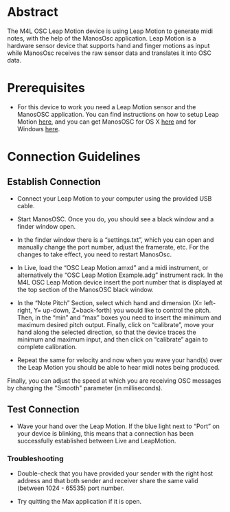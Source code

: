 # Abstract

The M4L OSC Leap Motion device is using Leap Motion to generate midi notes, with the help of the ManosOsc application. Leap Motion is a hardware sensor device that supports hand and finger motions as input while ManosOsc receives the raw sensor data and translates it into OSC data. 

# Prerequisites

* For this device to work you need a Leap Motion sensor and the ManosOSC application. You can find instructions on how to setup Leap Motion [here](https://www.leapmotion.com/setup), and you can get ManosOSC for OS X [here](https://lm-s-apps-amnesia.leapmotion.com/apps/manososc/osx) and for Windows [here](https://lm-s-apps-amnesia.leapmotion.com/apps/manososc/windows).


# Connection Guidelines

## Establish Connection

* Connect your Leap Motion to your computer using the provided USB cable.

* Start ManosOSC. Once you do, you should see a black window and a finder window open.
 
* In the finder window there is a “settings.txt”, which you can open and manually change the port number, adjust the framerate, etc. For the changes to take effect, you need to restart ManosOsc.

* In Live, load the “OSC Leap Motion.amxd” and a midi instrument, or alternatively the “OSC Leap Motion Example.adg” instrument rack. In the M4L OSC Leap Motion device insert the port number that is displayed at the top section of the ManosOSC black window.

* In the “Note Pitch” Section, select which hand and dimension (X= left-right, Y= up-down, Z=back-forth) you would like to control the pitch. Then, in the “min” and “max” boxes you need to insert the minimum and maximum desired pitch output. Finally, click on “calibrate”, move your hand along the selected direction, so that the device traces the minimum and maximum input, and then click on “calibrate” again to complete calibration.

* Repeat the same for velocity and now when you wave your hand(s) over the Leap Motion you should be able to hear midi notes being produced.

Finally, you can adjust the speed at which you are receiving OSC messages by changing the "Smooth" parameter (in milliseconds).

## Test Connection

* Wave your hand over the Leap Motion. If the blue light next to “Port” on your device is blinking, this means that a connection has been successfully established between Live and LeapMotion.

### Troubleshooting

* Double-check that you have provided your sender with the right host address and that both sender and receiver share the same valid (between 1024 - 65535) port number.

* Try quitting the Max application if it is open.
